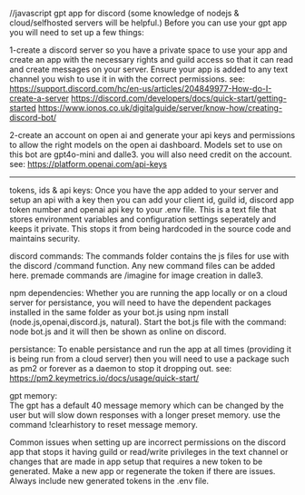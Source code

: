 //javascript gpt app for discord
(some knowledge of nodejs & cloud/selfhosted servers will be helpful.) 
Before you can use your gpt app you will need to set up a few things:

1-create a discord server so you have a private space to use your app 
and create an app with the necessary rights and guild access so that 
it can read and create messages on your server. Ensure your app is added
to any text channel you wish to use it in with the correct permissions.
see:
https://support.discord.com/hc/en-us/articles/204849977-How-do-I-create-a-server
https://discord.com/developers/docs/quick-start/getting-started
https://www.ionos.co.uk/digitalguide/server/know-how/creating-discord-bot/

2-create an account on open ai and generate your api keys and permissions
to allow the right models on the open ai dashboard. Models set to use
on this bot are gpt4o-mini and dalle3. you will also need credit on the account.
see: https://platform.openai.com/api-keys

 ------------------------------
tokens, ids & api keys:
Once you have the app added to your server and setup an api with a key then you
can add your client id, guild id, discord app token number and openai api key to your .env file.
This is a text file that stores environment variables and
configuration settings seperately and keeps it private. This stops it 
from being hardcoded in the source code and maintains security.

discord commands:
The commands folder contains the js files for use with the discord 
/command function. Any new command files can be added here. 
premade commands are /imagine for image creation in dalle3. 

npm dependencies:
Whether you are running the app locally or on a cloud server for 
persistance, you will need to have the dependent packages installed 
in the same folder as your bot.js using npm install (node.js,openai,discord.js,
natural). Start the bot.js file with the command: node bot.js and 
it will then be shown as online on discord.

persistance: 
To enable persistance and run the app at all times (providing it is being run 
from a cloud server) then you will need to use a package such as pm2 or
 forever as a daemon to stop it dropping out.
see: https://pm2.keymetrics.io/docs/usage/quick-start/ 

gpt memory:  
The gpt has a default 40 message memory which can be changed by the user 
but will slow down responses with a longer preset memory.
use the command !clearhistory to reset message memory.

Common issues when setting up are incorrect permissions on the discord 
app that stops it having guild or read/write privileges in the text channel 
or changes that are made in app setup that requires a new token to be generated.
 Make a new app or regenerate the token if there are issues. Always include
new generated tokens in the .env file. 





